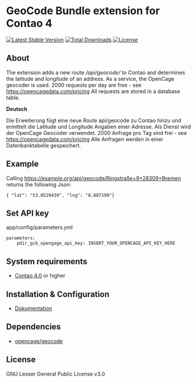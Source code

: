 GeoCode Bundle extension for Contao 4
============================================================

[![Latest Stable Version](https://poser.pugx.org/pdir/geocode-cache-bundle/v/stable)](https://packagist.org/packages/pdir/geocode-cache-bundle)
[![Total Downloads](https://poser.pugx.org/pdir/geocode-cache-bundle/downloads)](https://packagist.org/packages/pdir/geocode-cache-bundle)
[![License](https://poser.pugx.org/pdir/geocode-cache-bundle/license)](https://packagist.org/packages/pdir/geocode-cache-bundle)

About
-----

The extension adds a new route */api/geocode/* to Contao and determines the latitude and longitude of an address.
As a service, the OpenCage geocoder is used. 2000 requests per day are free - see https://opencagedata.com/pricing
All requests are stored in a database table.

**Deutsch**

Die Erweiterung fügt eine neue Route api/geocode zu Contao hinzu und ermittelt die Latitude und Longitude Angaben einer Adresse. 
Als Dienst wird der OpenCage Geocoder verwendet. 2000 Anfrage pro Tag sind frei - see https://opencagedata.com/pricing
Alle Anfragen werden in einer Datenbanktabelle gespeichert.

Example
-------
Calling https://example.org/api/geocode/Ringstraße+9+28309+Bremen returns the following Json:
    
    { "lat": "53.0529439", "lng": "8.887199"}

Set API key
-------------------
app/config/parameters.yml

    parameters:    
        pdir_gcb_opengage_api_key: INSERT_YOUR_OPENCAGE_API_KEY_HERE

System requirements
-------------------

* [Contao 4.0](https://github.com/contao/contao-bundle) or higher

Installation & Configuration
----------------------------
* [Dokumentation](https://docs.pdir.de/#/geocode-cache-bundle/index)


Dependencies
------------

- [opencage/geocode](https://github.com/opencagedata/php-opencage-geocode)

License
-------
GNU Lesser General Public License v3.0
